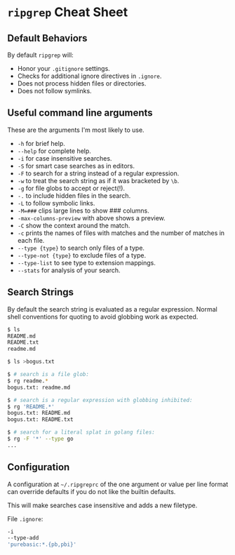 # `ripgrep` Cheat Sheet

## Default Behaviors

By default `ripgrep` will: 

- Honor your `.gitignore` settings.
- Checks for additional ignore directives in `.ignore`.
- Does not process hidden files or directories.
- Does not follow symlinks.

## Useful command line arguments

These are the arguments I'm most likely to use.

- `-h` for brief help.
- `--help` for complete help.
- `-i` for case insensitive searches.
- `-S` for smart case searches as in editors.
- `-F` to search for a string instead of a regular expression.
- `-w` to treat the search string as if it was bracketed by `\b`.
- `-g` for file globs to accept or reject(!).
- `-.` to include hidden files in the search.
- `-L` to follow symbolic links.
- `-M=###` clips large lines to show ### columns.
- `-max-columns-preview` with above shows a preview.
- `-C` show the context around the match.
- `-c` prints the names of files with matches and the number of matches in each file.
- `--type {type}` to search only files of a type.
- `--type-not {type}` to exclude files of a type.
- `--type-list` to see type to extension mappings.
- `--stats` for analysis of your search.

## Search Strings

By default the search string is evaluated as a regular expression. 
Normal shell conventions for quoting to avoid globbing work as
expected.

```sh
$ ls
README.md
README.txt
readme.md

$ ls >bogus.txt

$ # search is a file glob:
$ rg readme.*
bogus.txt: readme.md

$ # search is a regular expression with globbing inhibited:
$ rg 'README.*'
bogus.txt: README.md
bogus.txt: README.txt

$ # search for a literal splat in golang files:
$ rg -F '*' --type go
...
```

## Configuration

A configuration at `~/.ripgreprc` of the one argument or
value per line format can override defaults if you do not
like the builtin defaults.

This will make searches case insensitive and adds a new
filetype. 

File `.ignore`:
```sh
-i
--type-add
'purebasic:*.{pb,pbi}'
```
